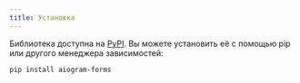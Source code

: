 ```yaml
---
title: Установка
---
```


Библиотека доступна на [PyPI](https://pypi.org/project/aiogram-forms/). Вы можете установить её с помощью pip 
или другого менеджера зависимостей:

```bash
pip install aiogram-forms
```
